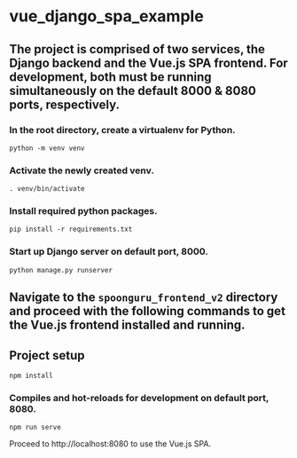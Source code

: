 # vue_django_spa_example

## The project is comprised of two services, the Django backend and the Vue.js SPA frontend. For development, both must be running simultaneously on the default 8000 & 8080 ports, respectively.

### In the root directory, create a virtualenv for Python.
```
python -m venv venv
```

### Activate the newly created venv.
```
. venv/bin/activate
```

### Install required python packages.
```
pip install -r requirements.txt
```

### Start up Django server on default port, 8000.
```
python manage.py runserver
```

## Navigate to the `spoonguru_frontend_v2` directory and proceed with the following commands to get the Vue.js frontend installed and running.

## Project setup
```
npm install
```

### Compiles and hot-reloads for development on default port, 8080.
```
npm run serve
```

Proceed to http://localhost:8080 to use the Vue.js SPA.